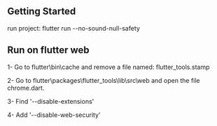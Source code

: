 ## Getting Started

run project: flutter run --no-sound-null-safety


## Run on flutter web

1- Go to flutter\bin\cache and remove a file named: flutter_tools.stamp

2- Go to flutter\packages\flutter_tools\lib\src\web and open the file chrome.dart.

3- Find '--disable-extensions'

4- Add '--disable-web-security'
